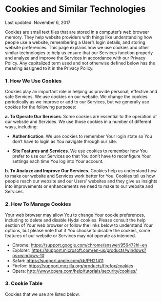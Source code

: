 # Cookies and Similar Technologies

Last updated: November 6, 2017


Cookies are small text files that are stored in a computer’s web browser memory. They help website providers
with things like understanding how people use a website, remembering a User’s login details, and
storing website preferences. This page explains how we use cookies and other similar technologies to help us
ensure that our Services function properly and analyze and improve the Services in accordance with our
Privacy Policy. Any capitalized term used and not otherwise defined below has the meaning assigned to it
in the Privacy Policy.


### 1. How We Use Cookies

Cookies play an important role in helping us provide personal, effective and safe Services.
We use cookies on our website. We change the cookies periodically as we improve or add to our
Services, but we generally use cookies for the following purposes:

__a. To Operate Our Services__. Some cookies are essential to the operation of our website and
Services. We use those cookies in a number of different ways, including:

   * __Authentication__. We use cookies to remember Your login state so You don’t have to
     login as You navigate through our site.

   * __Site Features and Services__. We use cookies to remember how You prefer to use our
     Services so that You don’t have to reconfigure Your settings each time You log into Your account.

__b. To Analyze and Improve Our Services__. Cookies help us understand how to make our
website and Services work better for You. Cookies tell us how people reach our
website and our Users’ websites and they give us insights into improvements or enhancements
we need to make to our website and Services.


### 2. How To Manage Cookies

Your web browser may allow You to change Your cookie preferences, including to delete and
disable Hydal cookies. Please consult the help section of Your web browser or follow the
links below to understand Your options, but please note that if You choose to disable the
cookies, some features of our website or Services may not operate as intended.

* Chrome: https://support.google.com/chrome/answer/95647?hl=en
* Explorer: https://support.microsoft.com/en-us/products/windows?os=windows-10
* Safari: https://support.apple.com/kb/PH21411
* Firefox: https://support.mozilla.org/products/firefox/cookies
* Opera: http://www.opera.com/help/tutorials/security/cookies/


### 3. Cookie Table

Cookies that we use are listed below.
